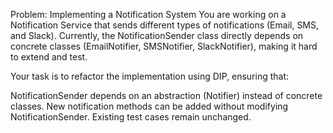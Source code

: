 Problem:
Implementing a Notification System
You are working on a Notification Service that sends different types of notifications (Email, SMS, and Slack). Currently, the NotificationSender class directly depends on concrete classes (EmailNotifier, SMSNotifier, SlackNotifier), making it hard to extend and test.

Your task is to refactor the implementation using DIP, ensuring that:

NotificationSender depends on an abstraction (Notifier) instead of concrete classes.
New notification methods can be added without modifying NotificationSender.
Existing test cases remain unchanged.
